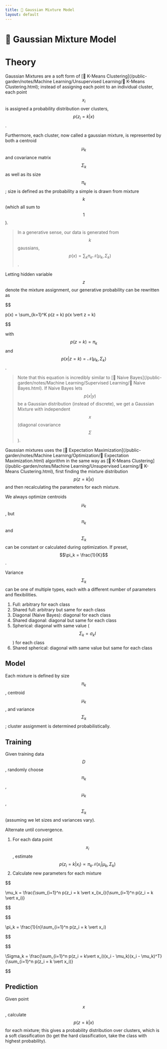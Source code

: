 ```yaml
---
title: 📼 Gaussian Mixture Model
layout: default
---
```


# 📼 Gaussian Mixture Model

# Theory
Gaussian Mixtures are a soft form of [🎒 K-Means Clustering](/public-garden/notes/Machine Learning/Unsupervised Learning/🎒 K-Means Clustering.html); instead of assigning each point to an individual cluster, each point $$x_i$$ is assigned a probability distribution over clusters, $$p(z_i = k \vert x)$$.

Furthermore, each cluster, now called a gaussian mixture, is represented by both a centroid $$\mu_k$$ and covariance matrix $$\Sigma_k$$ as well as its size $$\pi_k$$; size is defined as the probability a simple is drawn from mixture $$k$$ (which all sum to $$1$$).

> In a generative sense, our data is generated from $$k$$ gaussians, $$p(x) = \sum_k \pi_k \mathcal{N}(\mu_k, \Sigma_k)$$.

Letting hidden variable $$z$$ denote the mixture assignment, our generative probability can be rewritten as 

$$

p(x) = \sum_{k=1}^K p(z = k) p(x \vert z = k)

$$

with $$p(z = k) = \pi_k$$ and $$p(x \vert z = k) = \mathcal{N}(\mu_k, \Sigma_k)$$.

> Note that this equation is incredibly similar to [👶 Naive Bayes](/public-garden/notes/Machine Learning/Supervised Learning/👶 Naive Bayes.html). If Naive Bayes lets $$p(x \vert y)$$ be a Gaussian distribution (instead of discrete), we get a Gaussian Mixture with independent $$x$$ (diagonal covariance $$\Sigma$$).

Gaussian mixtures uses the [🎉 Expectation Maximization](/public-garden/notes/Machine Learning/Optimization/🎉 Expectation Maximization.html) algorithm in the same way as [🎒 K-Means Clustering](/public-garden/notes/Machine Learning/Unsupervised Learning/🎒 K-Means Clustering.html), first finding the mixture distribution $$p(z = k \vert x)$$ and then recalculating the parameters for each mixture.

We always optimize centroids $$\mu_k$$, but $$\pi_k$$ and $$\Sigma_k$$ can be constant or calculated during optimization. If preset, $$\pi_k = \frac{1}{K}$$.

Variance $$\Sigma_k$$ can be one of multiple types, each with a different number of parameters and flexibilities.
1.  Full: arbitrary for each class
2.  Shared full: arbitrary but same for each class
3.  Diagonal (Naive Bayes): diagonal for each class
4.  Shared diagonal: diagonal but same for each class
5.  Spherical: diagonal with same value ($$\Sigma_k = \sigma_kI$$) for each class
6.  Shared spherical: diagonal with same value but same for each class

## Model
Each mixture is defined by size $$\pi_k$$, centroid $$\mu_k$$, and variance $$\Sigma_k$$; cluster assignment is determined probabilistically.

## Training
Given training data $$D$$, randomly choose $$\pi_k$$, $$\mu_k$$, $$\Sigma_k$$ (assuming we let sizes and variances vary).

Alternate until convergence.
1. For each data point $$x_i$$, estimate $$p(z_i = k \vert x_i) \propto \pi_k \mathcal{N}(x_i \vert \mu_k, \Sigma_k)$$
2. Calculate new parameters for each mixture
   

$$

 \mu_k = \frac{\sum_{i=1}^n p(z_i = k \vert x_i)x_i}{\sum_{i=1}^n p(z_i = k \vert x_i)} 

$$

$$

 \pi_k = \frac{1}{n}\sum_{i=1}^n p(z_i = k \vert x_i) 

$$

$$

 \Sigma_k = \frac{\sum_{i=1}^n p(z_i = k\vert x_i)(x_i - \mu_k)(x_i - \mu_k)^T}{\sum_{i=1}^n p(z_i = k \vert x_i)} 

$$

## Prediction
Given point $$x$$, calculate $$p(z = k \vert x)$$ for each mixture; this gives a probability distribution over clusters, which is a soft classification (to get the hard classification, take the class with highest probability).